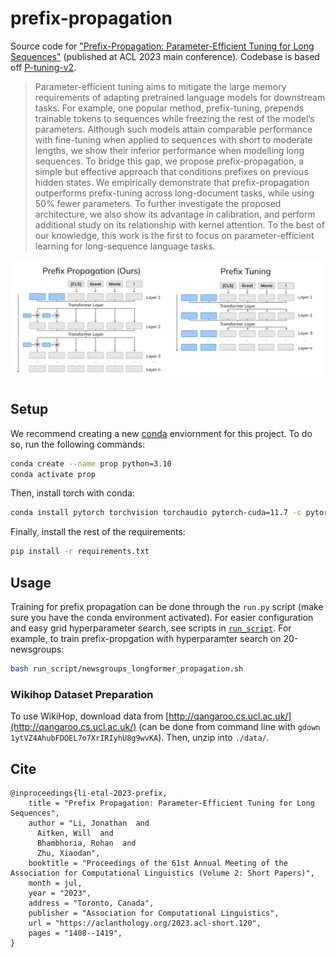 # prefix-propagation

Source code for ["Prefix-Propagation: Parameter-Efficient Tuning for Long Sequences"](https://aclanthology.org/2023.acl-short.120/) (published at ACL 2023 main conference). Codebase is based off [P-tuning-v2](https://github.com/THUDM/P-tuning-v2).

> Parameter-efficient tuning aims to mitigate the large memory requirements of adapting pretrained language models for downstream tasks. For example, one popular method, prefix-tuning, prepends trainable tokens to sequences while freezing the rest of the model’s parameters. Although such models attain comparable performance with fine-tuning when applied to sequences with short to moderate lengths, we show their inferior performance when modelling long sequences. To bridge this gap, we propose prefix-propagation, a simple but effective approach that conditions prefixes on previous hidden states. We empirically demonstrate that prefix-propagation outperforms prefix-tuning across long-document tasks, while using 50% fewer parameters. To further investigate the proposed architecture, we also show its advantage in calibration, and perform additional study on its relationship with kernel attention. To the best of our knowledge, this work is the first to focus on parameter-efficient learning for long-sequence language tasks.

![Prefix-Propagation Architecture](./figures/arch.png)

## Setup

We recommend creating a new [conda](https://docs.conda.io/en/latest/) enviornment for this project. To do so, run the following commands:
```bash
conda create --name prop python=3.10
conda activate prop
```

Then, install torch with conda:
```bash
conda install pytorch torchvision torchaudio pytorch-cuda=11.7 -c pytorch -c nvidia
```

Finally, install the rest of the requirements:
```bash
pip install -r requirements.txt
```

## Usage

Training for prefix propagation can be done through the `run.py` script (make sure you have the conda environment activated). For easier configuration and easy grid hyperparameter search, see scripts in [`run_script`](./run_script/). For example, to train prefix-propgation with hyperparamter search on 20-newsgroups:
```bash
bash run_script/newsgroups_longformer_propagation.sh
```

### Wikihop Dataset Preparation

To use WikiHop, download data from [http://qangaroo.cs.ucl.ac.uk/](http://qangaroo.cs.ucl.ac.uk/) (can be done from command line with `gdown 1ytVZ4AhubFDOEL7o7XrIRIyhU8g9wvKA`). Then, unzip into `./data/`.

## Cite

```
@inproceedings{li-etal-2023-prefix,
    title = "Prefix Propagation: Parameter-Efficient Tuning for Long Sequences",
    author = "Li, Jonathan  and
      Aitken, Will  and
      Bhambhoria, Rohan  and
      Zhu, Xiaodan",
    booktitle = "Proceedings of the 61st Annual Meeting of the Association for Computational Linguistics (Volume 2: Short Papers)",
    month = jul,
    year = "2023",
    address = "Toronto, Canada",
    publisher = "Association for Computational Linguistics",
    url = "https://aclanthology.org/2023.acl-short.120",
    pages = "1408--1419",
}
```

